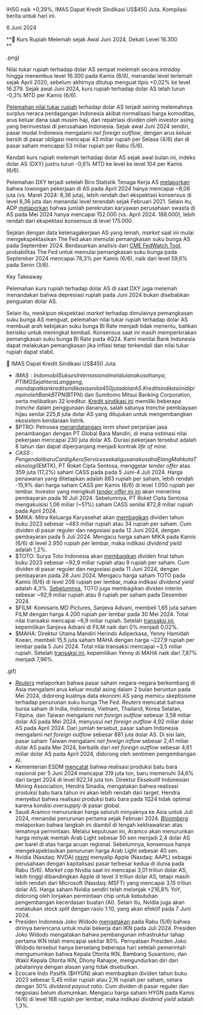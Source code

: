 IHSG naik +0,39%, IMAS Dapat Kredit Sindikasi US$450 Juta. Kompilasi berita untuk hari ini.

6 Juni 2024

**💸 Kurs Rupiah Melemah sejak Awal Juni 2024, Dekati Level 16.300  
**

.png)

Nilai tukar rupiah terhadap dolar AS sempat melemah secara _intraday_ hingga menembus level 16.300 pada Kamis (6/6), menandai level terlemah sejak April 2020, sebelum akhirnya ditutup menguat tipis +0,02% ke level 16.279. Sejak awal Juni 2024, kurs rupiah terhadap dolar AS telah turun \-0,3% MTD per Kamis (6/6).

[Pelemahan nilai tukar rupiah](https://www.bnnbloomberg.ca/rupiah-s-drop-to-four-year-low-prompts-bank-indonesia-support-1.2081324) terhadap dolar AS terjadi seiring melemahnya surplus neraca perdagangan Indonesia akibat normalisasi harga komoditas, arus keluar dana saat musim haji, dan repatriasi dividen oleh investor asing yang berinvestasi di perusahaan Indonesia. Sejak awal Juni 2024 sendiri, pasar modal Indonesia mengalami _net foreign outflow_, dengan arus keluar bersih di pasar obligasi mencapai 43 miliar rupiah per Selasa (4/6) dan di pasar saham mencapai 53 miliar rupiah per Rabu (5/6).

Kendati kurs rupiah melemah terhadap dolar AS sejak awal bulan ini, indeks dolar AS (DXY) justru turun -0,6% MTD ke level ke level 104 per Kamis (6/6).

Pelemahan DXY terjadi setelah Biro Statistik Tenaga Kerja AS [melaporkan](https://edition.cnn.com/2024/06/04/economy/job-openings-quits-jolts-april/index.html) bahwa lowongan pekerjaan di AS pada April 2024 hanya mencapai ~8,06 juta (vs. Maret 2024: 8,36 juta), lebih rendah dari ekspektasi konsensus di level 8,36 juta dan menandai level terendah sejak Februari 2021. Selain itu, ADP [melaporkan](https://www.cnbc.com/2024/06/05/private-payrolls-growth-slows-to-152000-in-may-much-less-than-expected-adp-says.html) bahwa jumlah perekrutan karyawan perusahaan swasta di AS pada Mei 2024 hanya mencapai 152.000 (vs. April 2024: 188.000), lebih rendah dari ekspektasi konsensus di level 175.000.

Sejalan dengan data ketenagakerjaan AS yang lemah, _market_ saat ini mulai mengekspektasikan The Fed akan memulai pemangkasan suku bunga AS pada September 2024. Berdasarkan analisis dari [CME FedWatch Tool](https://www.cmegroup.com/markets/interest-rates/cme-fedwatch-tool.html), probabilitas The Fed untuk memulai pemangkasan suku bunga pada September 2024 mencapai 78,3% per Kamis (6/6), naik dari level 59,6% pada Senin (3/6).

Key Takeaway

Pelemahan kurs rupiah terhadap dolar AS di saat DXY juga melemah menandakan bahwa depresiasi rupiah pada Juni 2024 bukan disebabkan penguatan dolar AS.

Selain itu, meskipun ekspektasi _market_ terhadap dimulainya pemangkasan suku bunga AS menguat, pelemahan nilai tukar rupiah terhadap dolar AS membuat arah kebijakan suku bunga BI Rate menjadi tidak menentu, bahkan berisiko untuk meningkat kembali. Konsensus saat ini masih memperkirakan pemangkasan suku bunga BI Rate pada 4Q24. Kami menilai Bank Indonesia dapat melakukan pemangkasan jika inflasi tetap terkendali dan nilai tukar rupiah dapat stabil.

🚙 IMAS Dapat Kredit Sindikasi US$450 Juta

- $IMAS: Indomobil Sukses Internasional melalui anak usahanya, PT IMG Sejahtera Langgeng, mendapatkan kredit sindikasi senilai 450 juta dolar AS. Kredit sindikasi ini dipimpin oleh Bank BTPN ($BTPN) dan Sumitomo Mitsui Banking Corporation, serta melibatkan 32 kreditur. [Kredit sindikasi ini](https://www.idx.co.id/StaticData/NewsAndAnnouncement/ANNOUNCEMENTSTOCK/From_EREP/202406/7374402eb3_961d117042.pdf) memiliki beberapa _tranche_ dalam penggunaan dananya, salah satunya _tranche_ pembiayaan hijau senilai 225,8 juta dolar AS yang ditujukan untuk mengembangkan ekosistem kendaraan listrik.
- $PTRO: Petrosea [menandatangani](https://www.idx.co.id/StaticData/NewsAndAnnouncement/ANNOUNCEMENTSTOCK/From_EREP/202406/0df37481ad_500734bea2.pdf) _term sheet_ perjanjian jasa penambangan dengan PT Global Bara Mandiri, di mana estimasi nilai pekerjaan mencapai 230 juta dolar AS. Durasi pekerjaan tersebut adalah 8 tahun dan dapat diperpanjang menjadi kontrak _life of mine_.
- $CASS: Pengendali baru Cardig Aero Services sekaligus anak usaha Elang Mahkota Teknologi ($EMTK), PT Roket Cipta Sentosa, menggelar _tender offer_ atas 359 juta (17,2%) saham CASS pada pada 5 Juni-4 Juli 2024. Harga penawaran yang ditetapkan adalah 883 rupiah per saham, lebih rendah -15,9% dari harga saham CASS per Kamis (6/6) di level 1.050 rupiah per lembar. Investor yang mengikuti [_tender offer ini_ ini](https://www.emitennews.com/news/anak-usaha-emtk-gelar-tender-offer-saham-cass-di-bawah-harga-pasar) akan menerima pembayaran pada 16 Juli 2024. Sebelumnya, PT Roket Cipta Sentosa mengakuisisi 1,06 miliar (~51%) saham CASS senilai 872,8 miliar rupiah pada April 2024.
- $MIKA: Mitra Keluarga Karyasehat akan [membagikan](https://www.idx.co.id/StaticData/NewsAndAnnouncement/ANNOUNCEMENTSTOCK/From_EREP/202406/021e80ea55_ec26ac3cbc.pdf) dividen tahun buku 2023 sebesar ~483 miliar rupiah atau 34 rupiah per saham. Cum dividen di pasar reguler dan negosiasi pada 12 Juni 2024, dengan pembayaran pada 5 Juli 2024. Mengacu harga saham MIKA pada Kamis (6/6) di level 2.950 rupiah per lembar, maka indikasi _dividend yield_ adalah 1,2%.
- $TOTO: Surya Toto Indonesia akan [membagikan](https://www.idx.co.id/StaticData/NewsAndAnnouncement/ANNOUNCEMENTSTOCK/From_EREP/202406/1caa54234d_f8cc2fd4fd.pdf) dividen final tahun buku 2023 sebesar ~92,9 miliar rupiah atau 9 rupiah per saham. Cum dividen di pasar reguler dan negosiasi pada 11 Juni 2024, dengan pembayaran pada 28 Juni 2024. Mengacu harga saham TOTO pada Kamis (6/6) di level 208 rupiah per lembar, maka indikasi _dividend yield_ adalah 4,3%. [Sebelumnya](https://www.idx.co.id/StaticData/NewsAndAnnouncement/ANNOUNCEMENTSTOCK/From_EREP/202311/d736a7bb8c_ae9c0d07c5.pdf), TOTO juga membagikan dividen interim sebesar ~92,9 miliar rupiah atau 9 rupiah per saham pada Desember 2024.
- $FILM: Komisaris MD Pictures, Sanjeva Advani, membeli 1,65 juta saham FILM dengan harga 4.200 rupiah per lembar pada 30 Mei 2024. Total nilai transaksi mencapai ~6,9 miliar rupiah. Setelah [transaksi ini](https://www.idx.co.id/StaticData/NewsAndAnnouncement/ANNOUNCEMENTSTOCK/From_EREP/202406/9c506c58b0_865db355a7.pdf), kepemilikan Sanjeva Advani di FILM naik dari 0% menjadi 0,02%.
- $MAHA: Direktur Utama Mandiri Herindo Adiperkasa, Yenny Hamidah Koean, membeli 15,5 juta saham MAHA dengan harga ~227,9 rupiah per lembar pada 5 Juni 2024. Total nilai transaksi mencapai ~3,5 miliar rupiah. Setelah [transaksi ini](https://www.idx.co.id/StaticData/NewsAndAnnouncement/ANNOUNCEMENTSTOCK/From_EREP/202406/b8658d9be2_804fb74601.pdf), kepemilikan Yenny di MAHA naik dari 7,87% menjadi 7,96%.

.gif)

- _[Reuters](https://www.reuters.com/markets/asia/asian-stocks-see-foreign-outflows-may-india-leads-net-selling-2024-06-06/)_ melaporkan bahwa pasar saham negara-negara berkembang di Asia mengalami arus keluar modal asing dalam 2 bulan beruntun pada Mei 2024, didorong kuatnya data ekonomi AS yang memicu skeptisisme terhadap penurunan suku bunga The Fed. _Reuters_ mencatat bahwa bursa saham di India, Indonesia, Vietnam, Thailand, Korea Selatan, Filipina, dan Taiwan mengalami _net foreign outflow_ sebesar 3,58 miliar dolar AS pada Mei 2024, menyusul _net foreign outflow_ 4,92 miliar dolar AS pada April 2024. Dari jumlah tersebut, pasar saham Indonesia mengalami _net foreign outflow_ sebesar 881 juta dolar AS. Di sisi lain, pasar saham Taiwan mengalami _net foreign inflow_ sebesar 2,41 miliar dolar AS pada Mei 2024, berbalik dari _net foreign outflow_ sebesar 4,61 miliar dolar AS pada April 2024, didorong oleh sentimen pengembangan AI.
- Kementerian ESDM [mencatat](https://epaper.kontan.co.id/v2/player/view/harian/2024-06-06#page/13) bahwa realisasi produksi batu bara nasional per 5 Juni 2024 mencapai 319 juta ton, baru memenuhi 34,6% dari target 2024 di level 922,14 juta ton. Direktur Eksekutif Indonesian Mining Association, Hendra Sinadia, mengatakan bahwa realisasi produksi batu bara tahun ini akan lebih rendah dari target. Hendra menyebut bahwa realisasi produksi batu bara pada 1Q24 tidak optimal karena kondisi _oversupply_ di pasar global.
- Saudi Aramco menurunkan harga seluruh minyaknya ke Asia untuk Juli 2024, menandai penurunan pertama sejak Februari 2024. _[Bloomberg](https://www.bloomberg.com/news/articles/2024-06-05/aramco-cut-oil-prices-to-asia-for-july-amid-demand-concerns)_ melaporkan bahwa langkah ini diambil di tengah kekhawatiran atas lemahnya permintaan. Melalui keputusan ini, Aramco akan menurunkan harga minyak mentah Arab Light sebesar 50 sen menjadi 2,4 dolar AS per barel di atas harga acuan regional. Sebelumnya, konsensus hanya mengekspektasikan penurunan harga Arab Light sebesar 40 sen.
- Nvidia (Nasdaq: NVDA) [resmi](https://www.reuters.com/technology/nvidia-verge-overtaking-apple-no-2-most-valuable-company-2024-06-05/) menyalip Apple (Nasdaq: AAPL) sebagai perusahaan dengan kapitalisasi pasar terbesar kedua di dunia pada Rabu (5/6). _Market cap_ Nvidia saat ini mencapai 3,01 triliun dolar AS, lebih tinggi dibandingkan Apple di level 3 triliun dolar AS, tetapi masih lebih rendah dari Microsoft (Nasdaq: MSFT) yang mencapai 3,15 triliun dolar AS. Harga saham Nvidia sendiri telah melonjak +216,8% YoY, didorong oleh lonjakan permintaan chip untuk kebutuhan pengembangan kecerdasan buatan (AI). Selain itu, Nvidia juga akan melakukan _stock split_ dengan rasio 1:10, yang akan efektif pada 7 Juni 2024.
- Presiden Indonesia Joko Widodo [mengatakan](https://www.reuters.com/world/asia-pacific/indonesia-president-says-plan-start-working-new-capital-city-july-2024-06-05/) pada Rabu (5/6) bahwa dirinya berencana untuk mulai bekerja dari IKN pada Juli 2024. Presiden Joko Widodo mengatakan bahwa pembangunan infrastruktur tahap pertama IKN telah mencapai sekitar 80%. Pernyataan Presiden Joko Widodo tersebut hanya berselang beberapa hari setelah pemerintah mengumumkan bahwa Kepala Otorita IKN, Bambang Susantono, dan Wakil Kepala Otorita IKN, Dhony Rahajoe, mengundurkan diri dari jabatannya dengan alasan yang tidak disebutkan.
- Ecocare Indo Pasifik ($HYGN) akan membagikan dividen tahun buku 2023 sebesar 5,45 miliar rupiah atau 2,16 rupiah per saham, setara dengan 30% _dividend payout ratio_. Cum dividen di pasar reguler dan negosiasi belum diumumkan. Mengacu harga saham HYGN pada Kamis (6/6) di level 168 rupiah per lembar, maka indikasi _dividend yield_ adalah 1,3%.
